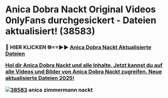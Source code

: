 # Anica Dobra Nackt Original Videos 0nlyFans durchgesickert - Dateien aktualisiert! (38583)

<h3>🔴 HIER KLICKEN 🌐==►► <a href="https://tinyurl.com/h6vf6nb8" rel="nofollow">Anica Dobra Nackt Aktualisierte Dateien

Hol dir Anica Dobra Nackt und alle Inhalte. Jetzt kannst du auf alle Videos und Bilder von Anica Dobra Nackt zugreifen. Neue aktualisierte Dateien 2025!

[![38583](https://i.imgur.com/sD4kR3V.gif)](https://tinyurl.com/h6vf6nb8)
anica zimmermann nackt